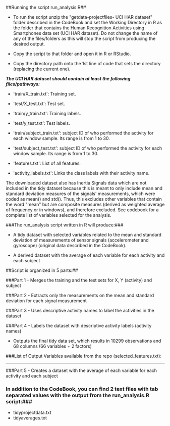 ##Running the script run_analysis.R##

* To run the script unzip the "getdata-projectfiles- UCI HAR dataset" folder described in the CodeBook and set the Working Directory  in R as the folder that contains the Human Recognition Activities using Smartphones data set (UCI HAR dataset). 
Do not change the name of any of the files/folders as this will stop the script from producing the desired output.

* Copy the script to that folder and open it in R or RStudio.

* Copy the directory path onto the 1st line of code that sets the directory (replacing the current one).


**_The UCI HAR dataset should contain at least the following files/pathways:_**

- 'train/X_train.txt': Training set.

- 'test/X_test.txt': Test set.

- 'train/y_train.txt': Training labels.

- 'test/y_test.txt': Test labels.

- 'train/subject_train.txt': subject ID of who performed the activity for each window sample. Its range is from 1 to 30.
 
- 'test/subject_test.txt': subject ID of who performed the activity for each window sample. Its range is from 1 to 30.

- 'features.txt': List of all features.

- 'activity_labels.txt': Links the class labels with their activity name.


The downloaded dataset also has Inertia Signals data which are not included in the tidy dataset because this is meant to only include mean and standard deviation measures of the signals' measurements, which were coded as mean() and std(). Thus, this excludes other variables that contain the word "mean" but are composite measures (derived as weighted average of frequency or in windows), and therefore excluded. See codebook for a complete list of variables selected for the analysis.


###The run_analysis script written in R will produce:###

* A tidy dataset with selected variables related to the mean and standard deviation of measurements of sensor signals (accelerometer and gyroscope) (original data described in the CodeBook).   

* A derived dataset with the average of each variable for each activity and each subject


##Script is organized in 5 parts:##

###Part 1 - Merges the training and the test sets for X, Y (activity) and subject


###Part 2 - Extracts only the measurements on the mean and standard deviation for each signal measurement


###Part 3 - Uses descriptive activity names to label the activities in the dataset


###Part 4 - Labels the dataset with descriptive activity labels (activity names)

 * Outputs the final tidy data set, which results in 10299 observations and 68 columns (66 variables + 2 factors)

###List of Output Variables available from the repo (selected_features.txt):



------------------------------------------------
###Part 5 - Creates a dataset with the average of each variable for each activity and each subject



### In addition to the CodeBook, you can find 2 text files with tab separated values with the output from the run_analysis.R script:###

* tidyprojectdata.txt
* tidyaverages.txt


